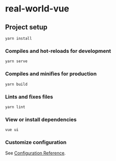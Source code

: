 # real-world-vue

## Project setup
```
yarn install

```

### Compiles and hot-reloads for development
```
yarn serve
```

### Compiles and minifies for production
```
yarn build
```

### Lints and fixes files
```
yarn lint
```

### View or install dependencies
```
vue ui
```

### Customize configuration
See [Configuration Reference](https://cli.vuejs.org/config/).
